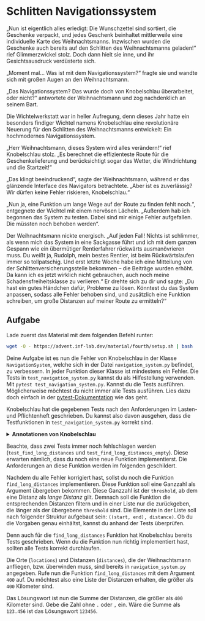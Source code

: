 # Schlitten Navigationssystem

„Nun ist eigentlich alles erledigt: Die Wunschzettel sind sortiert, die Geschenke verpackt, und jedes Geschenk
beinhaltet mittlerweile eine individuelle Karte des Weihnachtsmanns. Inzwischen wurden die Geschenke auch bereits auf
den Schlitten des Weihnachtsmanns geladen!“ rief Glimmerzwickel stolz. Doch dann hielt sie inne, und ihr
Gesichtsausdruck verdüsterte sich.

„Moment mal… Was ist mit dem Navigationssystem?“ fragte sie und wandte sich mit großen Augen an den Weihnachtsmann.

„Das Navigationssystem? Das wurde doch von Knobelschlau überarbeitet, oder nicht?“ antwortete der Weihnachtsmann und zog
nachdenklich an seinem Bart.

Die Wichtelwerkstatt war in heller Aufregung, denn dieses Jahr hatte ein besonders findiger Wichtel namens Knobelschlau
eine revolutionäre Neuerung für den Schlitten des Weihnachtsmanns entwickelt: Ein hochmodernes Navigationssystem.

„Herr Weihnachtsmann, dieses System wird alles verändern!“ rief Knobelschlau stolz. „Es berechnet die effizienteste
Route für die Geschenkelieferung und berücksichtigt sogar das Wetter, die Windrichtung und die Startzeit!“

„Das klingt beeindruckend“, sagte der Weihnachtsmann, während er das glänzende Interface des Navigators betrachtete.
„Aber ist es zuverlässig? Wir dürfen keine Fehler riskieren, Knobelschlau.“

„Nun ja, eine Funktion um lange Wege auf der Route zu finden fehlt noch.“, entgegnete der Wichtel mit einem nervösen
Lächeln. „Außerdem hab ich begonnen das System zu testen. Dabei sind mir einige Fehler aufgefallen. Die müssten noch
behoben werden“.

Der Weihnachtsmann nickte energisch. „Auf jeden Fall! Nichts ist schlimmer, als wenn mich das System in eine Sackgasse
führt und ich mit dem ganzen Gespann wie ein übermütiger Rentierfahrer rückwärts ausmanövrieren muss. Du weißt ja,
Rudolph, mein bestes Rentier, ist beim Rückwärtslaufen immer so tollpatschig. Und erst letzte Woche habe ich eine
Mitteilung von der Schlittenversicherungsstelle bekommen – die Beiträge wurden erhöht. Da kann ich es jetzt wirklich
nicht gebrauchen, auch noch meine Schadensfreiheitsklasse zu verlieren.“ Er drehte sich zu dir und sagte: „Du hast ein
gutes Händchen dafür, Probleme zu lösen. Könntest du das System anpassen, sodass alle Fehler behoben sind, und
zusätzlich eine Funktion schreiben, um große Distanzen auf meiner Route zu ermitteln?“

## Aufgabe

Lade zuerst das Material mit dem folgenden Befehl runter:

```bash
wget -O - https://advent.inf-lab.dev/material/fourth/setup.sh | bash
```

Deine Aufgabe ist es nun die Fehler von Knobelschlau in der Klasse `NavigationSystem`, welche sich in der Datei
`navigation_system.py` befindet, zu verbessern. In jeder Funktion dieser Klasse ist mindestens ein Fehler. Die Tests in
`test_navigation_system.py` kannst du als Hilfestellung verwenden. Mit `pytest test_navigation_system.py`. Kannst du die
Tests ausführen. Möglicherweise möchtest du nicht immer alle Tests ausführen. Lies dazu doch einfach in
der [pytest-Dokumentation](https://docs.pytest.org/en/stable/how-to/usage.html) wie das geht.

Knobelschlau hat die gegebenen Tests nach den Anforderungen im Lasten- und Pflichtenheft geschrieben. Du kannst also
davon ausgehen, dass die Testfunktionen in `test_navigation_system.py` korrekt sind.

<details>
<summary><b>Annotationen von Knobelschlau</b></summary>

Knobelschlau hat dir zudem eine detaillierte Beschreibung der `find_closest_location` Funktion gegeben:

- Die Funktion prüft, ob `current_location` in der Liste der Orte (`self.locations`) enthalten ist. Falls nicht, wird
  ein `ValueError` ausgelöst. (siehe [Python `raise`](https://docs.python.org/3/reference/simple_stmts.html#raise))
- Sie erstellt ein Dictionary `distances`, das die Distanzen von `current_location` zu anderen Zielen enthält. Hierzu
  werden Einträge aus `self.distances` gefiltert, deren Startpunkt `current_location` ist. (
  siehe [Python Dictionary Comprehensions](https://docs.python.org/3/tutorial/datastructures.html#dictionaries))
- Wenn das Dictionary `distances leer ist, gibt die Funktion `(None, -1)` zurück.
- Andernfalls wird die kürzeste Distanz mit `min` bestimmt. Der Schlüssel (`key`) im Dictionary `distances`, der den
  minimalen Wert hat, wird als `closest_location` zurückgegeben. (siehe [Python
  `min` Funktion](https://docs.python.org/3/library/functions.html#min))

</details>

Beachte, dass zwei Tests immer noch fehlschlagen werden (`test_find_long_distances` und
`test_find_long_distances_empty`). Diese erwarten nämlich, dass du noch eine neue Funktion implementierst. Die
Anforderungen an diese Funktion werden im folgenden geschildert.

Nachdem du alle Fehler korrigiert hast, sollst du noch die Funktion `find_long_distances` implementieren. Diese Funktion
soll eine Ganzzahl als Argument übergeben bekommen. Diese Ganzzahl ist der `threshold`, ab dem eine Distanz als _lange
Distanz_ gilt. Demnach soll die Funktion die entsprechenden Distanzen filtern und in einer Liste nur die zurückgeben,
die länger als der übergebene `threshold` sind. Die Elemente in der Liste soll nach folgender Struktur aufgebaut sein:
`((start, end), distance)`. Ob du die Vorgaben genau einhältst, kannst du anhand der Tests überprüfen.

Denn auch für die `find_long_distances` Funktion hat Knobelschlau bereits Tests geschrieben. Wenn du die Funktion nun
richtig implementiert hast, sollten alle Tests korrekt durchlaufen.

Die Orte (`locations`) und Distanzen (`distances`), die der Weihnachtsmann anfliegen, bzw. überwinden muss, sind bereits
in `navigation_system.py` angegeben. Rufe nun die Funktion `find_long_distances` mit dem Argument `400` auf. Du möchtest
also eine Liste der Distanzen erhalten, die größer als `400` Kilometer sind.

Das Lösungswort ist nun die Summe der Distanzen, die größer als `400` Kilometer sind. Gebe die Zahl ohne `.` oder `,`
ein. Wäre die Summe als `123.456` ist das Lösungswort `123456`.
